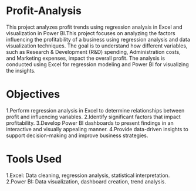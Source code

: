 # Profit-Analysis
 This project analyzes profit trends using regression analysis in Excel and visualization in Power BI.This project focuses on analyzing the factors influencing the profitability of a business using regression analysis and data visualization techniques. The goal is to understand how different variables, such as Research & Development (R&D) spending, Administration costs, and Marketing expenses, impact the overall profit. The analysis is conducted using Excel for regression modeling and Power BI for visualizing the insights.
# Objectives
 1.Perform regression analysis in Excel to determine relationships between profit and influencing variables.
 2.Identify significant factors that impact profitability. 
 3.Develop Power BI dashboards to present findings in an interactive and visually appealing manner.
 4.Provide data-driven insights to support decision-making and improve business strategies. 
# Tools Used
 1.Excel: Data cleaning, regression analysis, statistical interpretation.
 2.Power BI: Data visualization, dashboard creation, trend analysis.
